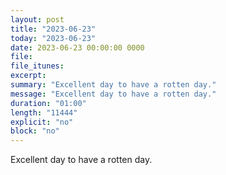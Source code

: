 ```yaml
---
layout: post
title: "2023-06-23"
today: "2023-06-23"
date: 2023-06-23 00:00:00 0000
file:
file_itunes:
excerpt:
summary: "Excellent day to have a rotten day."
message: "Excellent day to have a rotten day."
duration: "01:00"
length: "11444"
explicit: "no"
block: "no"
---
```

Excellent day to have a rotten day.


